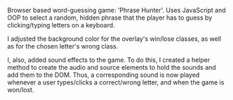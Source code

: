 Browser based word-guessing game: 'Phrase Hunter'.
Uses JavaScript and OOP to select a random, hidden phrase that the player has to guess by clicking/typing letters on a keyboard.

I adjusted the background color for the overlay's win/lose classes, as well as for the chosen letter's wrong class. 

I, also, added sound effects to the game. To do this, I created a helper method to create the audio and source elements to hold the sounds and add them to the DOM. Thus, a corresponding sound is now played whenever a user types/clicks a correct/wrong letter, and when the game is won/lost. 